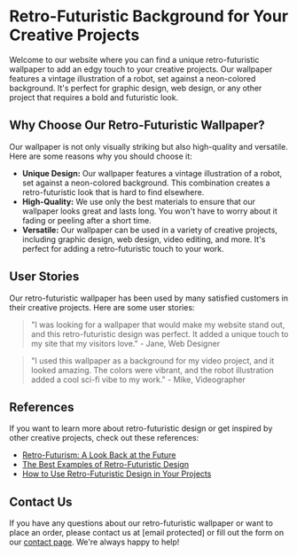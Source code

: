 <!--font:Orbitron-->

# Retro-Futuristic Background for Your Creative Projects

Welcome to our website where you can find a unique retro-futuristic wallpaper to add an edgy touch to your creative projects. Our wallpaper features a vintage illustration of a robot, set against a neon-colored background. It's perfect for graphic design, web design, or any other project that requires a bold and futuristic look.

## Why Choose Our Retro-Futuristic Wallpaper?

Our wallpaper is not only visually striking but also high-quality and versatile. Here are some reasons why you should choose it:

- **Unique Design:** Our wallpaper features a vintage illustration of a robot, set against a neon-colored background. This combination creates a retro-futuristic look that is hard to find elsewhere.
- **High-Quality:** We use only the best materials to ensure that our wallpaper looks great and lasts long. You won't have to worry about it fading or peeling after a short time.
- **Versatile:** Our wallpaper can be used in a variety of creative projects, including graphic design, web design, video editing, and more. It's perfect for adding a retro-futuristic touch to your work.

## User Stories

Our retro-futuristic wallpaper has been used by many satisfied customers in their creative projects. Here are some user stories:

> "I was looking for a wallpaper that would make my website stand out, and this retro-futuristic design was perfect. It added a unique touch to my site that my visitors love." - Jane, Web Designer

> "I used this wallpaper as a background for my video project, and it looked amazing. The colors were vibrant, and the robot illustration added a cool sci-fi vibe to my work." - Mike, Videographer

## References

If you want to learn more about retro-futuristic design or get inspired by other creative projects, check out these references:

- [Retro-Futurism: A Look Back at the Future](#)
- [The Best Examples of Retro-Futuristic Design](#)
- [How to Use Retro-Futuristic Design in Your Projects](#)

## Contact Us

If you have any questions about our retro-futuristic wallpaper or want to place an order, please contact us at [email protected] or fill out the form on our [contact page](#). We're always happy to help!

<!--

Write me content for website with wallpaper which alt text is:

"A retro-futuristic wallpaper featuring a vintage illustration of a robot, set against a neon-colored background."

The name/title of the page should not be 1:1 copy of the alt text but rather a real content of the website which is using this wallpaper.

- Use markdown format 
- Start with heading
- Heading should be short and concise
- The content should look like a real website 
- The website should not be about the wallpaper, wallpaper is just a related background
- Heading should be contain work "wallpaper" or "background"
- Include real sections like references, contact, user stories, etc. use things relevant to the page purpose.
- Feel free to use structure like headings, bullets, numbering, blockquotes, paragraphs, horizontal lines, etc.
- You can use formatting like bold or _italic_
- You can include UTF-8 emojis
- Links should be only #hash anchors (and you can refer to the document itself)
- Do not include images


---


# Retro-Futuristic Background for Your Creative Projects

Welcome to our website where you can find a unique retro-futuristic wallpaper to add an edgy touch to your creative projects. Our wallpaper features a vintage illustration of a robot, set against a neon-colored background. It's perfect for graphic design, web design, or any other project that requires a bold and futuristic look.

## Why Choose Our Retro-Futuristic Wallpaper?

Our wallpaper is not only visually striking but also high-quality and versatile. Here are some reasons why you should choose it:

- **Unique Design:** Our wallpaper features a vintage illustration of a robot, set against a neon-colored background. This combination creates a retro-futuristic look that is hard to find elsewhere.
- **High-Quality:** We use only the best materials to ensure that our wallpaper looks great and lasts long. You won't have to worry about it fading or peeling after a short time.
- **Versatile:** Our wallpaper can be used in a variety of creative projects, including graphic design, web design, video editing, and more. It's perfect for adding a retro-futuristic touch to your work.

## User Stories

Our retro-futuristic wallpaper has been used by many satisfied customers in their creative projects. Here are some user stories:

> "I was looking for a wallpaper that would make my website stand out, and this retro-futuristic design was perfect. It added a unique touch to my site that my visitors love." - Jane, Web Designer

> "I used this wallpaper as a background for my video project, and it looked amazing. The colors were vibrant, and the robot illustration added a cool sci-fi vibe to my work." - Mike, Videographer

## References

If you want to learn more about retro-futuristic design or get inspired by other creative projects, check out these references:

- [Retro-Futurism: A Look Back at the Future](#)
- [The Best Examples of Retro-Futuristic Design](#)
- [How to Use Retro-Futuristic Design in Your Projects](#)

## Contact Us

If you have any questions about our retro-futuristic wallpaper or want to place an order, please contact us at [email protected] or fill out the form on our [contact page](#). We're always happy to help!

-->
